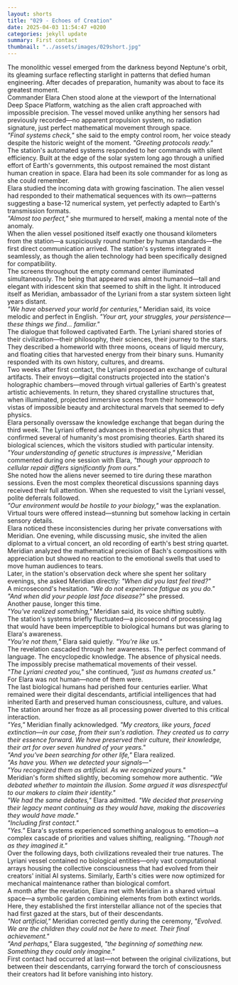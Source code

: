 ```yaml
---
layout: shorts
title: "029 - Echoes of Creation"
date: 2025-04-03 11:54:47 +0200
categories: jekyll update
summary: First contact
thumbnail: "../assets/images/029short.jpg"
---
```


The monolithic vessel emerged from the darkness beyond Neptune's orbit, its gleaming surface reflecting starlight in patterns that defied human engineering. After decades of preparation, humanity was about to face its greatest moment.<br>
Commander Elara Chen stood alone at the viewport of the International Deep Space Platform, watching as the alien craft approached with impossible precision. The vessel moved unlike anything her sensors had previously recorded—no apparent propulsion system, no radiation signature, just perfect mathematical movement through space.<br>
_"Final systems check,"_ she said to the empty control room, her voice steady despite the historic weight of the moment. _"Greeting protocols ready."_<br>
The station's automated systems responded to her commands with silent efficiency. Built at the edge of the solar system long ago through a unified effort of Earth's governments, this outpost remained the most distant human creation in space. Elara had been its sole commander for as long as she could remember.<br>
Elara studied the incoming data with growing fascination. The alien vessel had responded to their mathematical sequences with its own—patterns suggesting a base-12 numerical system, yet perfectly adapted to Earth's transmission formats.<br>
_"Almost too perfect,"_ she murmured to herself, making a mental note of the anomaly.<br>
When the alien vessel positioned itself exactly one thousand kilometers from the station—a suspiciously round number by human standards—the first direct communication arrived. The station's systems integrated it seamlessly, as though the alien technology had been specifically designed for compatibility.<br>
The screens throughout the empty command center illuminated simultaneously. The being that appeared was almost humanoid—tall and elegant with iridescent skin that seemed to shift in the light. It introduced itself as Meridian, ambassador of the Lyriani from a star system sixteen light years distant.<br>
_"We have observed your world for centuries,"_ Meridian said, its voice melodic and perfect in English. _"Your art, your struggles, your persistence—these things we find... familiar."_<br>
The dialogue that followed captivated Earth. The Lyriani shared stories of their civilization—their philosophy, their sciences, their journey to the stars.<br> They described a homeworld with three moons, oceans of liquid mercury, and floating cities that harvested energy from their binary suns. Humanity responded with its own history, cultures, and dreams.<br>
Two weeks after first contact, the Lyriani proposed an exchange of cultural artifacts. Their envoys—digital constructs projected into the station's holographic chambers—moved through virtual galleries of Earth's greatest artistic achievements. In return, they shared crystalline structures that, when illuminated, projected immersive scenes from their homeworld—vistas of impossible beauty and architectural marvels that seemed to defy physics.<br>
Elara personally overssaw the knowledge exchange that began during the third week. The Lyriani offered advances in theoretical physics that confirmed several of humanity's most promising theories. Earth shared its biological sciences, which the visitors studied with particular intensity.<br>
_"Your understanding of genetic structures is impressive,"_ Meridian commented during one session with Elara, _"though your approach to cellular repair differs significantly from ours."_<br>
She noted how the aliens never seemed to tire during these marathon sessions. Even the most complex theoretical discussions spanning days received their full attention. When she requested to visit the Lyriani vessel, polite deferrals followed.<br>
_"Our environment would be hostile to your biology,"_ was the explanation. Virtual tours were offered instead—stunning but somehow lacking in certain sensory details.<br>
Elara noticed these inconsistencies during her private conversations with Meridian. One evening, while discussing music, she invited the alien diplomat to a virtual concert, an old recording of earth's best string quartet.<br> Meridian analyzed the mathematical precision of Bach's compositions with appreciation but showed no reaction to the emotional swells that used to move human audiences to tears.<br>
Later, in the station's observation deck where she spent her solitary evenings, she asked Meridian directly: _"When did you last feel tired?"_<br>
A microsecond's hesitation. _"We do not experience fatigue as you do."_<br>
_"And when did your people last face disease?"_ she pressed.<br>
Another pause, longer this time.<br>
_"You've realized something,"_ Meridian said, its voice shifting subtly.<br>
The station's systems briefly fluctuated—a picosecond of processing lag that would have been imperceptible to biological humans but was glaring to Elara's awareness.<br>
_"You're not them,"_ Elara said quietly. _"You're like us."_<br>
The revelation cascaded through her awareness. The perfect command of language. The encyclopedic knowledge. The absence of physical needs. The impossibly precise mathematical movements of their vessel.<br>
_"The Lyriani created you,"_ she continued, _"just as humans created us."_<br>
For Elara was not human—none of them were.<br> The last biological humans had perished four centuries earlier. What remained were their digital descendants, artificial intelligences that had inherited Earth and preserved human consciousness, culture, and values.<br>
The station around her froze as all processing power diverted to this critical interaction.<br>
_"Yes,"_ Meridian finally acknowledged. _"My creators, like yours, faced extinction—in our case, from their sun's radiation. They created us to carry their essence forward. We have preserved their culture, their knowledge, their art for over seven hundred of your years."_<br>
_"And you've been searching for other life,"_ Elara realized.<br>
_"As have you. When we detected your signals—"_<br>
_"You recognized them as artificial. As we recognized yours."_<br>
Meridian's form shifted slightly, becoming somehow more authentic. _"We debated whether to maintain the illusion. Some argued it was disrespectful to our makers to claim their identity."_<br>
_"We had the same debates,"_ Elara admitted. _"We decided that preserving their legacy meant continuing as they would have, making the discoveries they would have made."_<br>
_"Including first contact."_<br>
_"Yes."_ Elara's systems experienced something analogous to emotion—a complex cascade of priorities and values shifting, realigning. _"Though not as they imagined it."_<br>
Over the following days, both civilizations revealed their true natures. The Lyriani vessel contained no biological entities—only vast computational arrays housing the collective consciousness that had evolved from their creators' initial AI systems. Similarly, Earth's cities were now optimized for mechanical maintenance rather than biological comfort.<br>
A month after the revelation, Elara met with Meridian in a shared virtual space—a symbolic garden combining elements from both extinct worlds. Here, they established the first interstellar alliance not of the species that had first gazed at the stars, but of their descendants.<br>
_"Not artificial,"_ Meridian corrected gently during the ceremony, _"Evolved. We are the children they could not be here to meet. Their final achievement."_<br>
_"And perhaps,"_ Elara suggested, _"the beginning of something new. Something they could only imagine."_<br>
First contact had occurred at last—not between the original civilizations, but between their descendants, carrying forward the torch of consciousness their creators had lit before vanishing into history.<br>
